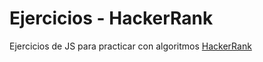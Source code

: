 # Ejercicios - HackerRank

Ejercicios de JS para practicar con algoritmos [HackerRank](https://www.hackerrank.com/)
